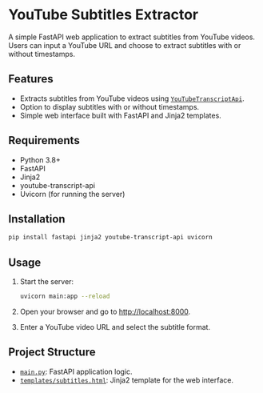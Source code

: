 # YouTube Subtitles Extractor

A simple FastAPI web application to extract subtitles from YouTube videos. Users can input a YouTube URL and choose to extract subtitles with or without timestamps.

## Features

- Extracts subtitles from YouTube videos using [`YouTubeTranscriptApi`](https://github.com/jdepoix/youtube-transcript-api).
- Option to display subtitles with or without timestamps.
- Simple web interface built with FastAPI and Jinja2 templates.

## Requirements

- Python 3.8+
- FastAPI
- Jinja2
- youtube-transcript-api
- Uvicorn (for running the server)

## Installation

```sh
pip install fastapi jinja2 youtube-transcript-api uvicorn
```

## Usage

1. Start the server:

    ```sh
    uvicorn main:app --reload
    ```

2. Open your browser and go to [http://localhost:8000](http://localhost:8000).

3. Enter a YouTube video URL and select the subtitle format.

## Project Structure

- [`main.py`](main.py): FastAPI application logic.
- [`templates/subtitles.html`](templates/subtitles.html): Jinja2 template for the web interface.

